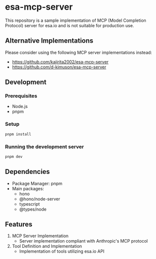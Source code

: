 # esa-mcp-server

This repository is a sample implementation of MCP (Model Completion Protocol) server for esa.io and is not suitable for production use.

## Alternative Implementations

Please consider using the following MCP server implementations instead:

- <https://github.com/kajirita2002/esa-mcp-server>
- <https://github.com/d-kimuson/esa-mcp-server>

## Development

### Prerequisites

- Node.js
- pnpm

### Setup

```bash
pnpm install
```

### Running the development server

```bash
pnpm dev
```

## Dependencies

- Package Manager: pnpm
- Main packages:
  - hono
  - @hono/node-server
  - typescript
  - @types/node

## Features

1. MCP Server Implementation
   - Server implementation compliant with Anthropic's MCP protocol
2. Tool Definition and Implementation
   - Implementation of tools utilizing esa.io API
